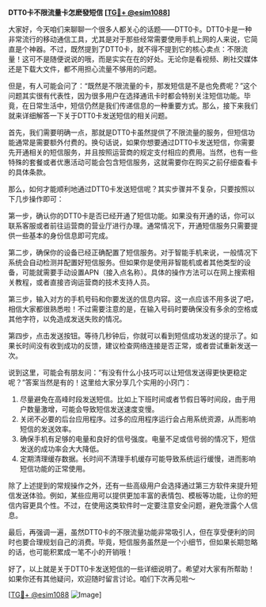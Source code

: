 **DTT0卡不限流量卡怎麽發短信 [[TG💪+ @esim1088](https://t.me/s/esim1088)]**

大家好，今天咱们来聊聊一个很多人都关心的话题——DTT0卡。DTT0卡是一种非常流行的移动通信工具，尤其是对于那些经常需要使用手机上网的人来说，它简直是个神器。不过，既然提到了DTT0卡，就不得不提到它的核心卖点：不限流量！这可不是随便说说的哦，而是实实在在的好处。无论你是看视频、刷社交媒体还是下载大文件，都不用担心流量不够用的问题。

但是，有人可能会问了：“既然是不限流量的卡，那发短信是不是也免费呢？”这个问题其实很有代表性，因为很多用户在选择通讯卡时都会特别关注短信功能。毕竟，在日常生活中，短信仍然是我们传递信息的一种重要方式。那么，接下来我们就来详细解答一下关于DTT0卡发送短信的相关问题。

首先，我们需要明确一点，那就是DTT0卡虽然提供了不限流量的服务，但短信功能通常是需要额外付费的。换句话说，如果你想要通过DTT0卡发送短信，你需要先开通相关的短信服务，并且按照运营商的规定支付相应的费用。当然，也有一些特殊的套餐或者优惠活动可能会包含短信服务，这就需要你在购买之前仔细查看卡的具体条款。

那么，如何才能顺利地通过DTT0卡发送短信呢？其实步骤并不复杂，只要按照以下几步操作即可：

第一步，确认你的DTT0卡是否已经开通了短信功能。如果没有开通的话，你可以联系客服或者前往运营商的营业厅进行办理。通常情况下，开通短信服务只需要提供一些基本的身份信息即可完成。

第二步，确保你的设备已经正确配置了短信服务。对于智能手机来说，一般情况下系统会自动检测并配置好短信服务。但如果你是使用非智能机或者其他类型的设备，可能就需要手动设置APN（接入点名称）。具体的操作方法可以在网上搜索相关教程，或者直接咨询运营商的技术支持人员。

第三步，输入对方的手机号码和你要发送的信息内容。这一点应该不用多说了吧，相信大家都很熟悉啦！不过需要注意的是，在输入号码时要确保没有多余的空格或其他字符，以免造成发送失败的情况。

第四步，点击发送按钮。等待几秒钟后，你就可以看到短信成功发送的提示了。如果长时间没有收到成功的反馈，建议检查网络连接是否正常，或者尝试重新发送一次。

说到这里，可能会有朋友问：“有没有什么小技巧可以让短信发送得更快更稳定呢？”答案当然是有的！这里给大家分享几个实用的小窍门：

1. 尽量避免在高峰时段发送短信。比如上下班时间或者节假日等时间段，由于用户数量激增，可能会导致短信发送速度变慢。
2. 关闭不必要的后台应用程序。过多的应用程序运行会占用系统资源，从而影响短信的发送效率。
3. 确保手机有足够的电量和良好的信号强度。电量不足或信号弱的情况下，短信发送的成功率会大大降低。
4. 定期清理缓存数据。长时间不清理手机缓存可能导致系统运行缓慢，进而影响短信功能的正常使用。

除了上述提到的常规操作之外，还有一些高级用户会选择通过第三方软件来提升短信发送体验。例如，某些应用可以提供更加丰富的表情包、模板等功能，让你的短信内容更具个性。不过，在使用这类软件时一定要注意安全问题，避免泄露个人信息。

最后，再强调一遍，虽然DTT0卡的不限流量功能非常吸引人，但在享受便利的同时也要合理规划自己的消费。毕竟，短信服务虽然是一个小细节，但如果长期忽略的话，也可能积累成一笔不小的开销哦！

好了，以上就是关于DTT0卡发送短信的一些详细说明了。希望对大家有所帮助！如果你还有其他疑问，欢迎随时留言讨论。咱们下次再见啦～

[[TG💪+ @esim1088](https://t.me/s/esim1088) ![Image](https://i.postimg.cc/4NQfJmqS/Snipaste-2025-05-13-00-14-12.png)]